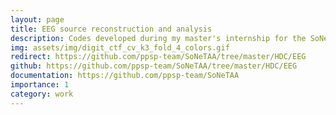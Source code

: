 ```yaml
---
layout: page
title: EEG source reconstruction and analysis
description: Codes developed during my master's internship for the SoNeTAA platform
img: assets/img/digit_ctf_cv_k3_fold_4_colors.gif
redirect: https://github.com/ppsp-team/SoNeTAA/tree/master/HDC/EEG
github: https://github.com/ppsp-team/SoNeTAA/tree/master/HDC/EEG
documentation: https://github.com/ppsp-team/SoNeTAA
importance: 1
category: work
---
```

